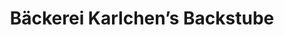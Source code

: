 ---
title: "Bäckerei Karlchen’s Backstube"
url: /detmold/baeckerei-karlchens-backstube-lange-strasse/
shop: Bäckerei
---